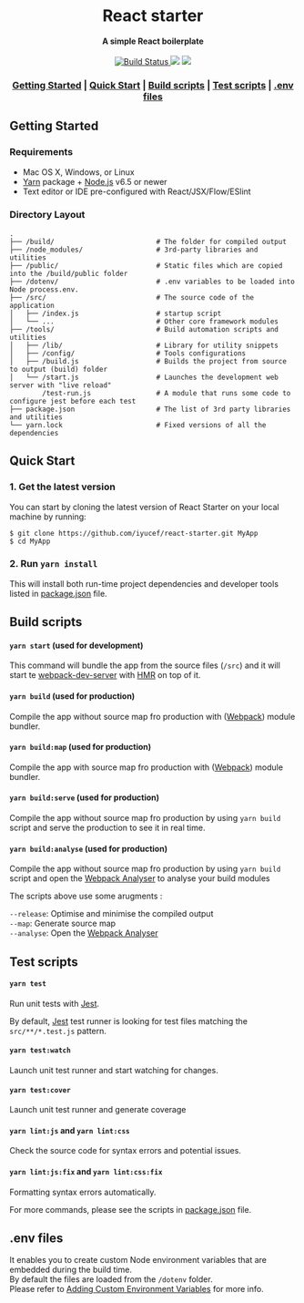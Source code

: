 <div align="center">
  <h1>React starter</h1>
  <strong>A simple React boilerplate</strong>
</div>
<br/>  
<div align="center">
  <a href="https://travis-ci.org/iyucef/react-starter">
    <img alt="Build Status" src="https://travis-ci.org/iyucef/react-starter.svg?branch=master"/>
  </a>
  <a href="https://david-dm.org/iyucef/react-starter" title="dependencies status"><img src="https://david-dm.org/iyucef/react-starter/status.svg"/></a>
  <a href="https://david-dm.org/iyucef/react-starter?type=dev" title="devDependencies status"><img src="https://david-dm.org/iyucef/react-starter/dev-status.svg"/></a>
</div>


<div align="center">
  <h3>
   <a href="#getting started">Getting Started</a>
     <span> | </span>
   <a href="#quick-start">Quick Start</a>
   <span> | </span>
   <a href="#build-scripts">Build scripts</a>
   <span> | </span>
   <a href="#test-scripts">Test scripts</a>
    <span> | </span>
   <a href="#env-files">.env files</a>
  </h3>
</div>


## Getting Started

### Requirements

  * Mac OS X, Windows, or Linux
  * [Yarn](https://yarnpkg.com/) package + [Node.js](https://nodejs.org/) v6.5 or newer
  * Text editor or IDE pre-configured with React/JSX/Flow/ESlint

### Directory Layout

```
.
├── /build/                         # The folder for compiled output
├── /node_modules/                  # 3rd-party libraries and utilities
├── /public/                        # Static files which are copied into the /build/public folder
├── /dotenv/                        # .env variables to be loaded into Node process.env.
├── /src/                           # The source code of the application
│   ├── /index.js                   # startup script
│   └── ...                         # Other core framework modules
├── /tools/                         # Build automation scripts and utilities
│   ├── /lib/                       # Library for utility snippets
│   ├── /config/                    # Tools configurations
│   ├── /build.js                   # Builds the project from source to output (build) folder
│   └── /start.js                   # Launches the development web server with "live reload"
        /test-run.js                # A module that runs some code to configure jest before each test
├── package.json                    # The list of 3rd party libraries and utilities
└── yarn.lock                       # Fixed versions of all the dependencies
```


## Quick Start

### 1. Get the latest version

You can start by cloning the latest version of React Starter on your
local machine by running:

```shell
$ git clone https://github.com/iyucef/react-starter.git MyApp
$ cd MyApp
```

### 2. Run `yarn install`

This will install both run-time project dependencies and developer tools listed
in [package.json](package.json) file.



## Build scripts

#### `yarn start` (used for development)

This command will bundle the app from the source files (`/src`) and it will start te
[webpack-dev-server](https://github.com/webpack/webpack-dev-server)
with [HMR](https://webpack.github.io/docs/hot-module-replacement) on top of it.

#### `yarn build` (used for production)

 Compile the app without source map fro production with ([Webpack](http://webpack.github.io/)) module bundler.


#### `yarn build:map` (used for production)

Compile the app with source map fro production with ([Webpack](http://webpack.github.io/)) module bundler.

#### `yarn build:serve` (used for production)

Compile the app without source map fro production by using `yarn build` script and serve the production to see it in real time.

#### `yarn build:analyse` (used for production)

Compile the app without source map fro production by using `yarn build` script and open the [Webpack Analyser](https://github.com/webpack-contrib/webpack-bundle-analyzer) to analyse your build modules


The scripts above use some arugments :

  `--release`: Optimise and minimise the compiled output<br>
  `--map`: Generate source map<br>
  `--analyse`: Open the [Webpack Analyser](https://github.com/webpack-contrib/webpack-bundle-analyzer)



## Test scripts

#### `yarn test`
  
Run unit tests with [Jest](https://facebook.github.io/jest/).

By default, [Jest](https://facebook.github.io/jest/) test runner is looking for test files
matching the `src/**/*.test.js` pattern.

#### `yarn test:watch`
  
Launch unit test runner and start watching for changes.


#### `yarn test:cover`

Launch unit test runner and generate coverage

#### `yarn lint:js` and `yarn lint:css`
  
Check the source code for syntax errors and potential issues.

#### `yarn lint:js:fix` and `yarn lint:css:fix`
  
Formatting syntax errors automatically.

For more commands, please see the scripts in [package.json](package.json) file.


## .env files

It enables you to create custom Node environment variables that are embedded during the build time.<br>
By default the files are loaded from the  `/dotenv` folder.<br>
Please refer to [Adding Custom Environment Variables](https://github.com/facebookincubator/create-react-app/blob/master/packages/react-scripts/template/README.md#adding-custom-environment-variables) for more info.
